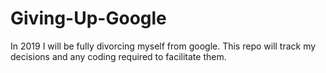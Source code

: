 # Giving-Up-Google
In 2019 I will be fully divorcing myself from google. This repo will track my decisions and any coding required to facilitate them.
